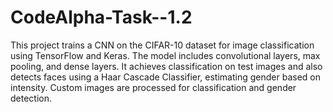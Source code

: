 # CodeAlpha-Task--1.2
This project trains a CNN on the CIFAR-10 dataset for image classification using TensorFlow and Keras. The model includes convolutional layers, max pooling, and dense layers. It achieves classification on test images and also detects faces using a Haar Cascade Classifier, estimating gender based on intensity. Custom images are processed for classification and gender detection.
